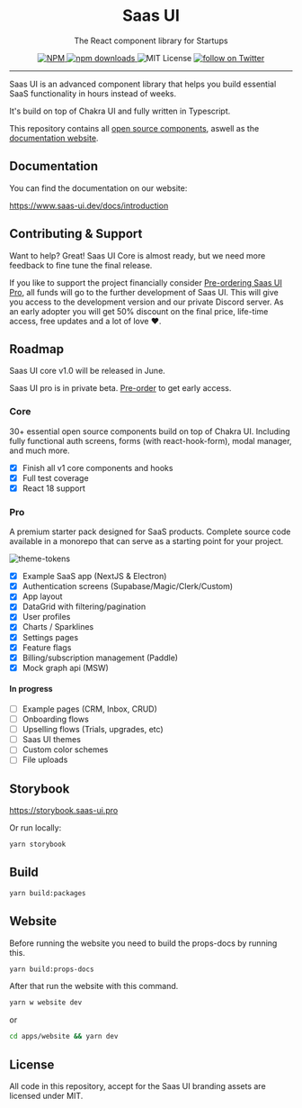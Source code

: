 
<h1 align='center'>Saas UI</h1>

<p align='center'>The React component library for Startups</p>

<p align="center">
  <a href="https://www.npmjs.com/package/@saas-ui/react">
    <img src="https://img.shields.io/npm/v/@saas-ui/react" alt="NPM">
  </a>
  <a href="https://www.npmjs.com/package/@saas-ui/react">
    <img src="https://img.shields.io/npm/dm/@saas-ui/react.svg" alt="npm downloads">
  </a>
  <img alt="MIT License" src="https://img.shields.io/github/license/saas-js/saas-ui"/>
  <a href="https://twitter.com/intent/follow?screen_name=saas_js">
    <img src="https://img.shields.io/twitter/follow/saas_js?style=social&logo=twitter" alt="follow on Twitter">
  </a>
</p>

<hr />

Saas UI is an advanced component library that helps you build essential SaaS functionality in hours instead of weeks.

It's build on top of Chakra UI and fully written in Typescript.

This repository contains all [open source components](/packages), aswell as the [documentation website](apps/website/pages/docs).

## Documentation

You can find the documentation on our website:

https://www.saas-ui.dev/docs/introduction

## Contributing & Support

Want to help? Great! Saas UI Core is almost ready, but we need more feedback to fine tune the final release.

If you like to support the project financially consider [Pre-ordering Saas UI Pro](https://appulse.gumroad.com/l/saas-ui-pro-pre-order), all funds will go to the further development of Saas UI. This will give you access to the development version and our private Discord server. As an early adopter you will get 50% discount on the final price, life-time access, free updates and a lot of love ❤️.

## Roadmap

Saas UI core v1.0 will be released in June.

Saas UI pro is in private beta. [Pre-order](https://appulse.gumroad.com/l/saas-ui-pro-pre-order) to get early access.

### Core

30+ essential open source components build on top of Chakra UI.
Including fully functional auth screens, forms (with react-hook-form), modal manager, and much more.

- [x] Finish all v1 core components and hooks
- [x] Full test coverage
- [x] React 18 support

### Pro

A premium starter pack designed for SaaS products.
Complete source code available in a monorepo that can serve as a starting point for your project.

![theme-tokens](https://user-images.githubusercontent.com/32583/172424112-72bacfdd-17df-4024-81db-690dc47d0c81.png)

- [x] Example SaaS app (NextJS & Electron)
- [x] Authentication screens (Supabase/Magic/Clerk/Custom)
- [x] App layout
- [x] DataGrid with filtering/pagination
- [x] User profiles
- [x] Charts / Sparklines
- [x] Settings pages
- [x] Feature flags
- [x] Billing/subscription management (Paddle)
- [x] Mock graph api (MSW)

#### In progress
- [ ] Example pages (CRM, Inbox, CRUD)
- [ ] Onboarding flows
- [ ] Upselling flows (Trials, upgrades, etc)
- [ ] Saas UI themes
- [ ] Custom color schemes
- [ ] File uploads

## Storybook

https://storybook.saas-ui.pro

Or run locally:

```bash
yarn storybook
```

## Build

```bash
yarn build:packages
```

## Website

Before running the website you need to build the props-docs by running this.

```bash
yarn build:props-docs
```

After that run the website with this command.

```bash
yarn w website dev
```

or

```bash
cd apps/website && yarn dev
```

## License

All code in this repository, accept for the Saas UI branding assets are licensed under MIT.
